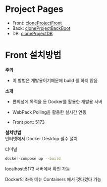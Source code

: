 # Project Pages<br>
- Front: [cloneProjectFront](https://github.com/laeongmulti/cloneProjectFront)<br>
- Back: [cloneProjectBackBoot](https://github.com/laeongmulti/cloneProjectBackBoot)<br>
- DB: [cloneProjectDB](https://github.com/laeongmulti/cloneProjectDB)<br>

# Front 설치방법<br>

**주의**<br>
- 이 방법은 개발용이기때문에 build 를 하지 않음

**소개**<br>
- 편의성에 목적을 둔 Docker를 활용한 개발용 서버<br>
- WebPack Polling을 활용한 실시간 연동<br>

- Front port: 5173<br>

**설치방법**<br>
인터넷에서 Docker Desktop 필수 설치<br>

터미널
````bash
docker-compose up --build
````

localhost:5173 서버에서 확인 가능<br>

Docker의 좌측 메뉴 Containers 에서 껏다켰다 가능<br>